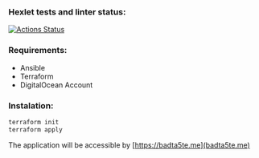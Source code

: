### Hexlet tests and linter status:
[![Actions Status](https://github.com/badta5te/devops-for-programmers-project-77/actions/workflows/hexlet-check.yml/badge.svg)](https://github.com/badta5te/devops-for-programmers-project-77/actions)

### Requirements:
- Ansible
- Terraform
- DigitalOcean Account


### Instalation:
```bash
terraform init
terraform apply
```

The application will be accessible by [https://badta5te.me](badta5te.me)
